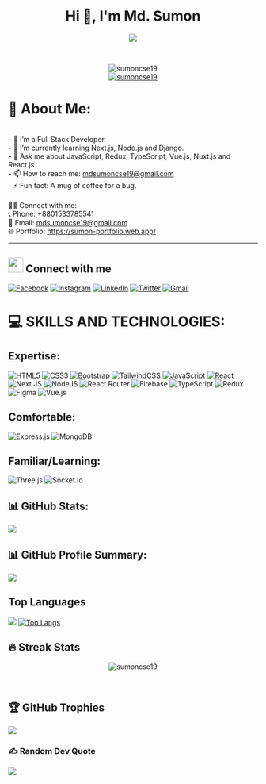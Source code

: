 <h1 align="center">Hi 👋, I'm Md. Sumon</h1>
<p align="center">
  <a href="https://github.com/DenverCoder1/readme-typing-svg"><img src="https://readme-typing-svg.herokuapp.com?lines=Full+Stack+Developer;MERN+and+MEVN+Stack+Developer;Computer+Science+Student;Competitive+Programmer;Always%20learning%20new%20things&center=true&width=500&height=50"></a>
</p>

<br>

<p align="center"> 
	<img src="https://komarev.com/ghpvc/?username=sumoncse19&label=Profile%20views&color=0e75b6&style=plastic" alt="sumoncse19" /> <br />
	<a href = "https://commits.top/egypt.html" target="_blank">
		<img src="https://enfsgag3ayy6w9q.m.pipedream.net/&style=plastic" alt="sumoncse19" target="_blank"/> 
	</a>
</p>

# 💫 About Me:
<br>- 🔭 I’m a Full Stack Developer.<br>- 🌱 I’m currently learning Next.js, Node.js and Django.<br>- 💬 Ask me about JavaScript, Redux, TypeScript, Vue.js, Nuxt.js and React.js<br>- 📫 How to reach me: mdsumoncse19@gmail.com<br>- ⚡ Fun fact: A mug of coffee for a bug.<br><br>👨‍💼 Connect with me:<br>📞 Phone: +8801533785541<br>📧 Email: mdsumoncse19@gmail.com<br>🌐 Portfolio: https://sumon-portfolio.web.app/

---

## <img src="https://media.giphy.com/media/iY8CRBdQXODJSCERIr/giphy.gif" width="30px"> Connect with me
[![Facebook](https://img.shields.io/badge/Facebook-%231877F2.svg?logo=Facebook&logoColor=white)](https://www.facebook.com/sumoncse19/) [![Instagram](https://img.shields.io/badge/Instagram-%23E4405F.svg?logo=Instagram&logoColor=white)](https://instagram.com/sumoncse19/) [![LinkedIn](https://img.shields.io/badge/LinkedIn-%230077B5.svg?logo=linkedin&logoColor=white)](https://www.linkedin.com/in/sumoncse19/) [![Twitter](https://img.shields.io/badge/Twitter-%231DA1F2.svg?logo=Twitter&logoColor=white)](https://twitter.com/sumoncse19/) <a href="mailto:mdsumoncse19@gmail.com"><img img src="https://img.shields.io/badge/gmail-%23EA4335.svg?style=plastic&logo=gmail&logoColor=white" alt="Gmail"/></a>

# 💻 SKILLS AND TECHNOLOGIES:

## Expertise:
![HTML5](https://img.shields.io/badge/html5-%23E34F26.svg?style=for-the-badge&logo=html5&logoColor=white) ![CSS3](https://img.shields.io/badge/css3-%231572B6.svg?style=for-the-badge&logo=css3&logoColor=white) ![Bootstrap](https://img.shields.io/badge/bootstrap-%238511FA.svg?style=for-the-badge&logo=bootstrap&logoColor=white) ![TailwindCSS](https://img.shields.io/badge/tailwindcss-%2338B2AC.svg?style=for-the-badge&logo=tailwind-css&logoColor=white) ![JavaScript](https://img.shields.io/badge/javascript-%23323330.svg?style=for-the-badge&logo=javascript&logoColor=%23F7DF1E) ![React](https://img.shields.io/badge/react-%2320232a.svg?style=for-the-badge&logo=react&logoColor=%2361DAFB) ![Next JS](https://img.shields.io/badge/Next-black?style=for-the-badge&logo=next.js&logoColor=white) ![NodeJS](https://img.shields.io/badge/node.js-6DA55F?style=for-the-badge&logo=node.js&logoColor=white) ![React Router](https://img.shields.io/badge/React_Router-CA4245?style=for-the-badge&logo=react-router&logoColor=white) ![Firebase](https://img.shields.io/badge/Firebase-039BE5?style=for-the-badge&logo=Firebase&logoColor=white) ![TypeScript](https://img.shields.io/badge/typescript-%23007ACC.svg?style=for-the-badge&logo=typescript&logoColor=white) ![Redux](https://img.shields.io/badge/redux-%23593d88.svg?style=for-the-badge&logo=redux&logoColor=white) ![Figma](https://img.shields.io/badge/figma-%23F24E1E.svg?style=for-the-badge&logo=figma&logoColor=white) ![Vue.js](https://img.shields.io/badge/vuejs-%2335495e.svg?style=for-the-badge&logo=vuedotjs&logoColor=%234FC08D)

## Comfortable:
![Express.js](https://img.shields.io/badge/express.js-%23404d59.svg?style=for-the-badge&logo=express&logoColor=%2361DAFB) ![MongoDB](https://img.shields.io/badge/MongoDB-%234ea94b.svg?style=for-the-badge&logo=mongodb&logoColor=white)  

## Familiar/Learning:
![Three js](https://img.shields.io/badge/threejs-black?style=for-the-badge&logo=three.js&logoColor=white)  ![Socket.io](https://img.shields.io/badge/Socket.io-black?style=for-the-badge&logo=socket.io&badgeColor=010101) 

## 📊 GitHub Stats:
![](https://github-readme-stats.vercel.app/api?username=sumoncse19&theme=dark&hide_border=false&include_all_commits=false&count_private=false)

## 📊 GitHub Profile Summary:
![](https://github-profile-summary-cards.vercel.app/api/cards/profile-details?username=sumoncse19&theme=algolia)

## Top Languages
![](https://github-readme-stats.vercel.app/api/top-langs/?username=sumoncse19&theme=dark&hide_border=false&include_all_commits=false&count_private=false&layout=compact)
[![Top Langs](https://github-readme-stats.vercel.app/api/top-langs/?username=sumoncse19&show_icons=true&theme=merko)](https://github.com/sumoncse19#top-languages)

## 🔥 Streak Stats
<p align="center"><img src="https://github-readme-streak-stats.herokuapp.com/?user=sumoncse19&theme=algolia" alt="sumoncse19" /></p><br>

## 🏆 GitHub Trophies
![](https://github-profile-trophy.vercel.app/?username=sumoncse19&theme=dark_dimmed&no-frame=false&no-bg=true&margin-w=4)

### ✍️ Random Dev Quote
![](https://quotes-github-readme.vercel.app/api?type=horizontal&theme=radical)
